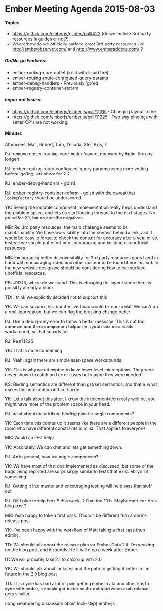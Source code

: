 # Ember Meeting Agenda 2015-08-03

#### Topics

* https://github.com/emberjs/guides/pull/422 (do we include 3rd party resources in guides or not?)
* Where/how do we officially surface great 3rd party resources like http://emberobserver.com/ and http://www.emberaddons.com/ ?

##### Go/No-go Features:

* ember-routing-core-outlet (kill it with liquid fire)
* ember-routing-route-configured-query-params
* ember-debug-handlers - Previously 'go'ed
* ember-registry-container-reform

##### Important Issues:

* https://github.com/emberjs/ember.js/pull/11315 - Changing layout in the
* https://github.com/emberjs/ember.js/pull/11225 - Two way bindings with setter CP's are not working.

#### Minutes

Attendees: Matt, Robert, Tom, Yehuda, Stef, Kris, ?


RJ: remove ember-routing-core-outlet feature, not used by liquid-fire any longer)

RJ: ember-routing-route-configured-query-params needs more vetting before 'go'ing, lets shoot for 2.2.

RJ: ember-debug-handlers - go'ed

RJ: ember-registry-container-reform - go'ed with the caveat that `lookupFactory` should be underscored.

YK: Seeing the routable component implementation really helps understand the problem space, and lets us start looking forward to the next stages.  No go'ed for 2.1, but no specific negatives.

MB: Re: 3rd party resources, the main challenge seems to be maintainability. We have low visibility into the content behind a link, and it would be easy to forget to check the content for accuracy after a year or so. Instead we should put effort into encouraging and building up unofficial resources

MB: Encouraging better discoverability for 3rd party resources goes hand in hand with encouraging video and other content to be found there instead. In the new website design we should be considering how to can surface unofficial resources.

RB: #11315, where do we stand. This is changing the layout when there is possibly already a block

TD: I think we explicitly decided not to support this

YK: We can support this, but the overhead would be non-trivial. We can't do a real deprecation, but we can flag the breaking change better

RJ: Use a debug-only error to throw a better message. This is not too common and there component helper (in layout) can be a viable workaround, so that sounds fair.

RJ: Re #11225

YK: That is more concerning

RJ: Yeah, again there are simple user-space workarounds.

YK: This is why we attempted to have lower level interceptions. They were never shown to catch and error cases but maybe they were needed.

KS: Binding semantics are different than get/set semantics, and that is what makes this interception difficult to do.

YK: Let's talk about this after, I know the implementation really well but you might have more of the problem space in your head.

RJ: what about the attribute binding plan for angle components?

YK: Each time this comes up it seems like there are a different people in the room who have different constraints in mind. That applies to everyone.

MB: Would an RFC help?

YK: Absolutely. We can chat and lets get something down.

RJ: An in general, how are angle components?

YK: We have most of that doc implemented as discussed, but some of the bugs being reported are surprisingly similar to tests that exist. ebryn hit something.

RJ: Getting it into master and encouraging testing will help suss that stuff out

RJ: OK I plan to ship beta.5 this week, 2.0 on the 10th. Maybe matt can do a blog post?

MB: Yeah happy to take a first pass. This will be different than a normal release post

YK: I've been happy with the workflow of Matt taking a first pass then editing.

TD: We should talk about the release plan for Ember-Data 2.0. I'm working on the blog post, and it sounds like it will drop a week after Ember.

IT: We will probably take 2.1 to catch up with 2.0

YK: We should talk about lockstep and the path to getting it better in the future in the 2.0 blog post

TD: This cycle has had a lot of pain getting ember-data and other libs to sync with ember, it should get better as the delta between each release gets smaller.

(long meandering discussion about lock-step)
emberjs

